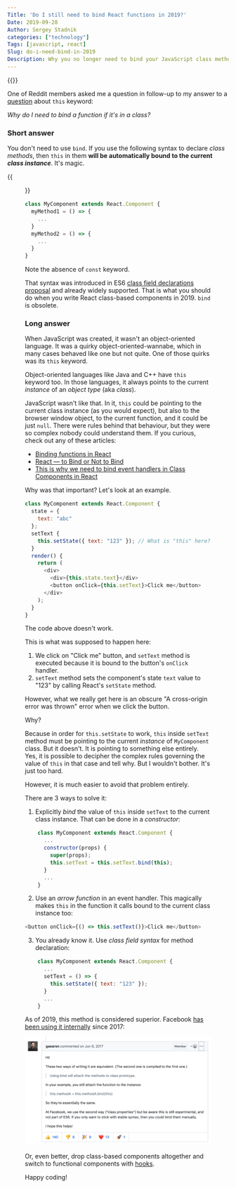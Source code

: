```yaml
---
Title: 'Do I still need to bind React functions in 2019?'
Date: 2019-09-28
Author: Sergey Stadnik
categories: ["technology"]
Tags: [javascript, react]
Slug: do-i-need-bind-in-2019
Description: Why you no longer need to bind your JavaScript class methods.
---
```


{{<responsive-figure src="feature-to_bind_or_not_to_bind.jpg" width="640" alt="To bind or not to bind - that is the question">}}

One of Reddit members asked me a question in follow-up to my answer to a [question](https://www.reddit.com/r/reactjs/comments/cy93lg/beginners_thread_easy_questions_september_2019/f1aph1h?utm_source=share&utm_medium=web2x) about `this` keyword:

*Why do I need to bind a function if it's in a class?*

### Short answer

You don't need to use `bind`. If you use the following syntax to declare *class methods*, then `this` in them **will be automatically bound to the current _class instance_**. It's magic.

{{<figure src="magic.webp" alt="It's magic">}}

```js
class MyComponent extends React.Component {
  myMethod1 = () => {
    ...
  }
  myMethod2 = () => {
    ...
  }
}
```

Note the absence of `const` keyword.

That syntax was introduced in ES6 [class field declarations proposal](https://github.com/tc39/proposal-class-fields) and already widely supported. That is what you should do when you write React class-based components in 2019. `bind` is obsolete.

<!--more-->

### Long answer

When JavaScript was created, it wasn't an object-oriented language. It was a quirky object-oriented-wannabe, which in many cases behaved like one but not quite. One of those quirks was its `this` keyword.

Object-oriented languages like Java and C++ have `this` keyword too. In those languages, it always points to the current *instance* of an *object type* (aka *class*).

JavaScript wasn't like that. In it, `this` could be pointing to the current class instance (as you would expect), but also to the browser window object, to the current function, and it could be just `null`. There were rules behind that behaviour, but they were so complex nobody could understand them. If you curious, check out any of these articles:

- [Binding functions in React](https://codeburst.io/binding-functions-in-react-b168d2d006cb)
- [React — to Bind or Not to Bind](https://medium.com/shoutem/react-to-bind-or-not-to-bind-7bf58327e22a)
- [This is why we need to bind event handlers in Class Components in React](https://www.freecodecamp.org/news/this-is-why-we-need-to-bind-event-handlers-in-class-components-in-react-f7ea1a6f93eb/)

Why was that important? Let's look at an example.

```js
class MyComponent extends React.Component {
  state = {
    text: "abc"
  };
  setText {
    this.setState({ text: "123" }); // What is "this" here???
  }
  render() {
    return (
      <div>
        <div>{this.state.text}</div>
        <button onClick={this.setText}>Click me</button>
      </div>
    );
  }
}
```

The code above doesn't work.

This is what was supposed to happen here:

1. We click on "Click me" button, and `setText` method is executed because it is bound to the button's `onClick` handler.
2. `setText` method sets the component's state `text` value to "123" by calling React's `setState` method.

However, what we really get here is an obscure "A cross-origin error was thrown" error when we click the button.

Why?

Because in order for `this.setState` to work, `this` inside `setText` method must be pointing to the current *instance* of `MyComponent` class. But it doesn't. It is pointing to something else entirely. Yes, it is possible to decipher the complex rules governing the value of `this` in that case and tell why. But I wouldn't bother. It's just too hard.

However, it is much easier to avoid that problem entirely.

There are 3 ways to solve it:

1. Explicitly *bind* the value of `this` inside `setText` to the current class instance. That can be done in a *constructor*:

```js
    class MyComponent extends React.Component {
      ...
      constructor(props) {
        super(props);
        this.setText = this.setText.bind(this);
      }
      ...
    }
```

2. Use an *arrow function* in an event handler. This magically makes `this` in the function it calls bound to the current class instance too:

```js
<button onClick={() => this.setText()}>Click me</button>
```

3. You already know it. Use *class field syntax* for method declaration:

```js
    class MyComponent extends React.Component {
      ...
      setText = () => {
        this.setState({ text: "123" });
      }
      ...
    }
```

As of 2019, this method is considered superior. Facebook [has been using it internally](https://github.com/facebook/react/issues/9851#issuecomment-306221157) since 2017:

![Dan Abramov: we use class properties internally](dan_abramov_on_class_properties.png)

Or, even better, drop class-based components altogether and switch to functional components with [hooks](https://reactjs.org/docs/hooks-intro.html).

Happy coding!
